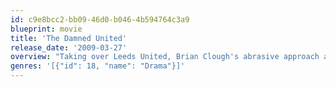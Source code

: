 ```yaml
---
id: c9e8bcc2-bb09-46d0-b046-4b594764c3a9
blueprint: movie
title: 'The Damned United'
release_date: '2009-03-27'
overview: "Taking over Leeds United, Brian Clough's abrasive approach and his clear dislike of the players' dirty style of play make it certain there is going to be friction. Glimpses of his earlier career help explain both his hostility to previous manager Don Revie and how much he is missing right-hand man Peter Taylor"
genres: '[{"id": 18, "name": "Drama"}]'
---
```

